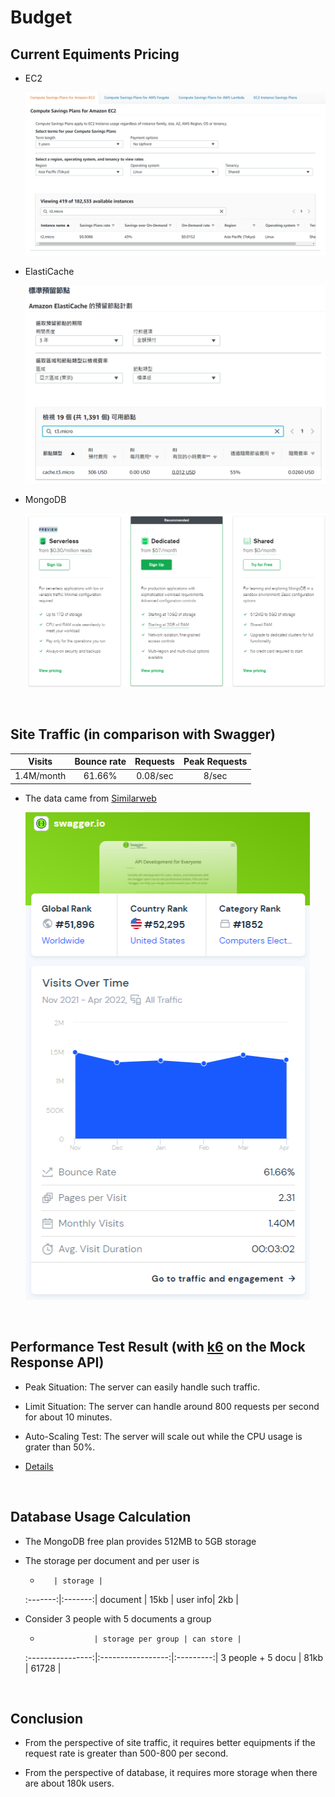 # Budget

## Current Equiments Pricing

- EC2

  ![](../imgs/pricing-EC2.png)

- ElastiCache

  ![](../imgs/pricing-ElastiCache.png)

- MongoDB

  ![](../imgs/pricing-MongoDB.png)

<br />

## Site Traffic (in comparison with Swagger)

Visits     | Bounce rate | Requests | Peak Requests |
:---------:|:-----------:|:--------:|:-------------:|
1.4M/month | 61.66%      | 0.08/sec | 8/sec         |

- The data came from [Similarweb](https://www.similarweb.com/zh-tw/)

  ![](../imgs/swagger-traffic.png)

<br />

## Performance Test Result (with [k6](https://k6.io/) on the Mock Response API)

- Peak Situation: The server can easily handle such traffic.

- Limit Situation: The server can handle around 800 requests per second for about 10 minutes.

- Auto-Scaling Test: The server will scale out while the CPU usage is grater than 50%.

- [Details](./performance_test.md)

<br />

## Database Usage Calculation

- The MongoDB free plan provides 512MB to 5GB storage
- The storage per document and per user is

  -        | storage | 
  :-------:|:-------:|
  document | 15kb    |
  user info| 2kb    |
- Consider 3 people with 5 documents a group

  -                 | storage per group | can store |
  :----------------:|:-----------------:|:---------:|
  3 people + 5 docu | 81kb              | 61728     |

<br />

## Conclusion

- From the perspective of site traffic, it requires better equipments if the request rate is greater than 500-800 per second.

- From the perspective of database, it requires more storage when there are about 180k users. 